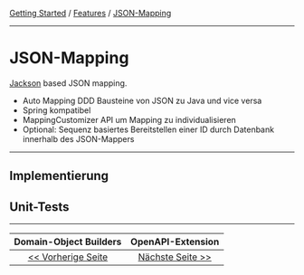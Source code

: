 <a href="../getting_started.md">Getting Started</a> / <a href="./features.md">Features</a> / <a href="./json_mapping.md">JSON-Mapping</a>

<hr/>

# JSON-Mapping
[Jackson](https://github.com/FasterXML/jackson) based JSON mapping.
-   Auto Mapping DDD Bausteine von JSON zu Java und vice versa
-   Spring kompatibel
-   MappingCustomizer API um Mapping zu individualisieren
-   Optional: Sequenz basiertes Bereitstellen einer ID durch Datenbank innerhalb des JSON-Mappers

<hr/>

## Implementierung

## Unit-Tests

<hr/>

|            **Domain-Object Builders**             |            **OpenAPI-Extension**            |
|:-------------------------------------------------:|:-------------------------------------------:|
| [<< Vorherige Seite](./dommainobject_builders.md) | [Nächste Seite >>](./open_api_extension.md) |
